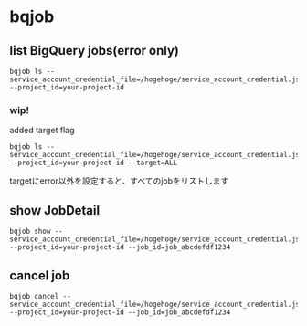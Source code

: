 # bqjob

## list BigQuery jobs(error only)

```
bqjob ls --service_account_credential_file=/hogehoge/service_account_credential.json  --project_id=your-project-id
```

### wip!

added target flag

```
bqjob ls --service_account_credential_file=/hogehoge/service_account_credential.json  --project_id=your-project-id --target=ALL
```

targetにerror以外を設定すると、すべてのjobをリストします


## show JobDetail

```
bqjob show --service_account_credential_file=/hogehoge/service_account_credential.json  --project_id=your-project-id --job_id=job_abcdefdf1234
```

## cancel job

```
bqjob cancel --service_account_credential_file=/hogehoge/service_account_credential.json  --project_id=your-project-id --job_id=job_abcdefdf1234
```
